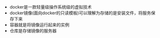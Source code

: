 * docker是一款轻量级操作系统级的虚拟技术
* docker镜像(面向docker的只读模板)可以理解为存储的是安装文件，将服务保存下来
* 容器就是将镜像运行起来的实例
* 仓库是存储镜像的服务器